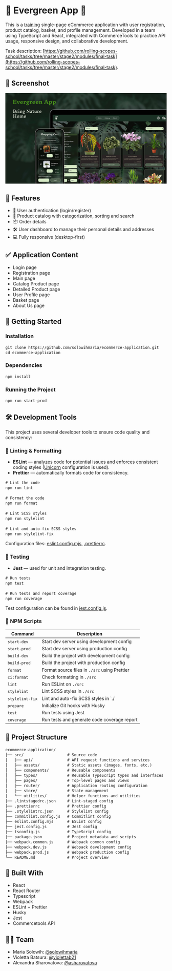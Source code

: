 # 🎍 Evergreen App 🌿

This is a [training](https://github.com/rolling-scopes-school/tasks/tree/master/stage2/modules/final-task) single-page eCommerce application with user registration, product catalog, basket, and profile management. Developed in a team using TypeScript and React, integrated with CommerceTools to practice API usage, responsive design, and collaborative development.

Task description: [https://github.com/rolling-scopes-school/tasks/tree/master/stage2/modules/final-task](https://github.com/rolling-scopes-school/tasks/tree/master/stage2/modules/final-task).

## 📸 Screenshot

![Evergreen App Screenshot](./src/assets/images/readme.jpg)

## 🧠 Features

- 🔐 User authentication (login/register)
- 🛒 Product catalog with categorization, sorting and search
- 📦 Order details
- 🛠️ User dashboard to manage their personal details and addresses
- 💻 Fully responsive (desktop-first)

## ✅ Application Content

- Login page
- Registration page
- Main page
- Catalog Product page
- Detailed Product page
- User Profile page
- Basket page
- About Us page

## 🚀 Getting Started

### Installation

```
git clone https://github.com/solowihmaria/ecommerce-application.git
cd ecommerce-application
```

### Dependencies

```
npm install
```

### Running the Project

```
npm run start-prod
```

## 🛠️ Development Tools

This project uses several developer tools to ensure code quality and consistency:

### 🧹 Linting & Formatting

- **ESLint** — analyzes code for potential issues and enforces consistent coding styles ([Unicorn](https://www.npmjs.com/package/eslint-plugin-unicorn) configuration is used).
- **Prettier** — automatically formats code for consistency.

```
# Lint the code
npm run lint

# Format the code
npm run format

# Lint SCSS styles
npm run stylelint

# Lint and auto-fix SCSS styles
npm run stylelint-fix
```

Configuration files: [eslint.config.mjs](https://github.com/solowihmaria/ecommerce-application/blob/develop/eslint.config.mjs), [.prettierrc](https://github.com/solowihmaria/ecommerce-application/blob/develop/.prettierrc).

### 🧪 Testing

- **Jest** — used for unit and integration testing.

```
# Run tests
npm test

# Run tests and report coverage
npm run coverage
```

Test configuration can be found in [jest.config.js](https://github.com/solowihmaria/ecommerce-application/blob/develop/jest.config.js).

### 📜 NPM Scripts

| Command         | Description                                   |
| --------------- | --------------------------------------------- |
| `start-dev`     | Start dev server using development config     |
| `start-prod`    | Start dev server using production config      |
| `build-dev`     | Build the project with development config     |
| `build-prod`    | Build the project with production config      |
| `format`        | Format source files in `./src` using Prettier |
| `ci:format`     | Check formatting in `./src`                   |
| `lint`          | Run ESLint on `./src`                         |
| `stylelint`     | Lint SCSS styles in `./src`                   |
| `stylelint-fix` | Lint and auto-fix SCSS styles in `./          |
| `prepare`       | Initialize Git hooks with Husky               |
| `test`          | Run tests using Jest                          |
| `coverage`      | Run tests and generate code coverage report   |

## 📂 Project Structure

```
ecommerce-application/
├── src/                   # Source code
│   ├── api/               # API request functions and services
│   ├── assets/            # Static assets (images, fonts, etc.)
│   ├── components/        # Reusable components
│   ├── types/             # Reusable TypeScript types and interfaces
│   ├── pages/             # Top-level pages and views
│   ├── router/            # Application routing configuration
│   ├── store/             # State management
│   └── utilities/         # Helper functions and utilities
├── .lintstagedrc.json     # Lint-staged config
├── .prettierrc            # Prettier config
├── .stylelintrc.json      # Stylelint config
├── commitlint.config.js   # Commitlint config
├── eslint.config.mjs      # ESLint config
├── jest.config.js         # Jest config
├── tsconfig.js            # TypeScript config
├── package.json           # Project metadata and scripts
├── webpack.common.js      # Webpack common config
├── webpack.dev.js         # Webpack development config
├── webpack.prod.js        # Webpack production config
└── README.md              # Project overview
```

## 🔧 Built With

- React
- React Router
- Typescript
- Webpack
- ESLint + Prettier
- Husky
- Jest
- Commercetools API

## 👩‍💻 Team

- Maria Solowih: [@solowihmaria](https://github.com/solowihmaria)
- Violetta Batsura: [@violettab21](https://github.com/violettab21)
- Alexandra Sharovatova: [@asharovatova](https://github.com/asharovatova)
